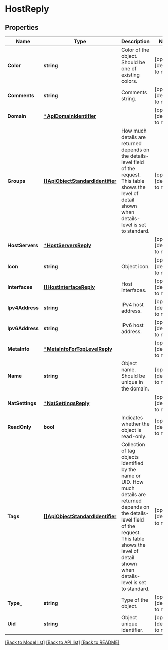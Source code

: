 # HostReply

## Properties
Name | Type | Description | Notes
------------ | ------------- | ------------- | -------------
**Color** | **string** | Color of the object. Should be one of existing colors. | [optional] [default to null]
**Comments** | **string** | Comments string. | [optional] [default to null]
**Domain** | [***ApiDomainIdentifier**](ApiDomainIdentifier.md) |  | [optional] [default to null]
**Groups** | [**[]ApiObjectStandardIdentifier**](ApiObjectStandardIdentifier.md) | How much details are returned depends on the details-level field of the request. This table shows the level of detail shown when details-level is set to standard. | [optional] [default to null]
**HostServers** | [***HostServersReply**](HostServersReply.md) |  | [optional] [default to null]
**Icon** | **string** | Object icon. | [optional] [default to null]
**Interfaces** | [**[]HostInterfaceReply**](HostInterfaceReply.md) | Host interfaces. | [optional] [default to null]
**Ipv4Address** | **string** | IPv4 host address. | [optional] [default to null]
**Ipv6Address** | **string** | IPv6 host address. | [optional] [default to null]
**MetaInfo** | [***MetaInfoForTopLevelReply**](MetaInfoForTopLevelReply.md) |  | [optional] [default to null]
**Name** | **string** | Object name. Should be unique in the domain. | [optional] [default to null]
**NatSettings** | [***NatSettingsReply**](NatSettingsReply.md) |  | [optional] [default to null]
**ReadOnly** | **bool** | Indicates whether the object is read-only. | [optional] [default to null]
**Tags** | [**[]ApiObjectStandardIdentifier**](ApiObjectStandardIdentifier.md) | Collection of tag objects identified by the name or UID. How much details are returned depends on the details-level field of the request. This table shows the level of detail shown when details-level is set to standard. | [optional] [default to null]
**Type_** | **string** | Type of the object. | [optional] [default to null]
**Uid** | **string** | Object unique identifier. | [optional] [default to null]

[[Back to Model list]](../README.md#documentation-for-models) [[Back to API list]](../README.md#documentation-for-api-endpoints) [[Back to README]](../README.md)


